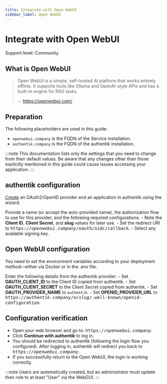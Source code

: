 ```yaml
---
title: Integrate with Open WebUI
sidebar_label: Open WebUI
---
```


# Integrate with Open WebUI

<span class="badge badge--secondary">Support level: Community</span>

## What is Open WebUI

> Open WebUI is a simple, self-hosted AI platform that works entirely offline. It supports tools like Ollama and OpenAI-style APIs and has a built-in engine for RAG tasks.
>
> -- https://openwebui.com/

## Preparation

The following placeholders are used in this guide:

- `openwebui.company` is the FQDN of the Service installation.
- `authentik.company` is the FQDN of the authentik installation.

:::note
This documentation lists only the settings that you need to change from their default values. Be aware that any changes other than those explicitly mentioned in this guide could cause issues accessing your application.
:::

## authentik configuration

[Create](https://docs.goauthentik.io/docs/add-secure-apps/applications/manage_apps#add-new-applications) an OAuth2/OpenID provider and an application in authentik using the wizard.

Provide a name (or accept the auto-provided name), the authorization flow to use for this provider, and the following required configurations.
    - Note the **Client ID**, **Client Secret**, and **slug** values for later use.
    - Set the redirect URI to <kbd>https://<em>openwebui.company</em>/oauth/oidc/callback</kbd>.
    - Select any available signing key.

## Open WebUI configuration

You need to set the environment variables according to your deployment method—either via Docker or in the .env file.

Enter the following details from the authentik provider:
    - Set **OAUTH_CLIENT_ID** to the Client ID copied from authentik.
    - Set **OAUTH_CLIENT_SECRET** to the Client Secret copied from authentik.
    - Set **OAUTH_PROVIDER_NAME** to `authentik`.
    - Set **OPENID_PROVIDER_URL** to <kbd>https://<em>authentik.company</em>/o/<em>slug</em>/.well-known/openid-configuration</kbd>.

## Configuration verification

- Open your web browser and go to: <kbd>https://<em>openwebui.company</em></kbd>.
- Click **Continue with authentik** to log in.
- You should be redirected to authentik (following the login flow you configured). After logging in, authentik will redirect you back to <kbd>https://<em>openwebui.company</em></kbd>.
- If you successfully return to the Open WebUI, the login is working correctly.

:::note
Users are automatically created, but an administrator must update their role to at least "User" via the WebGUI.
:::

